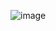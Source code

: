 ![image](https://github.com/dodoli33/first-Godot-game/assets/124644759/66ec8f05-2e79-4434-95c7-0b81c21bc3ca)
